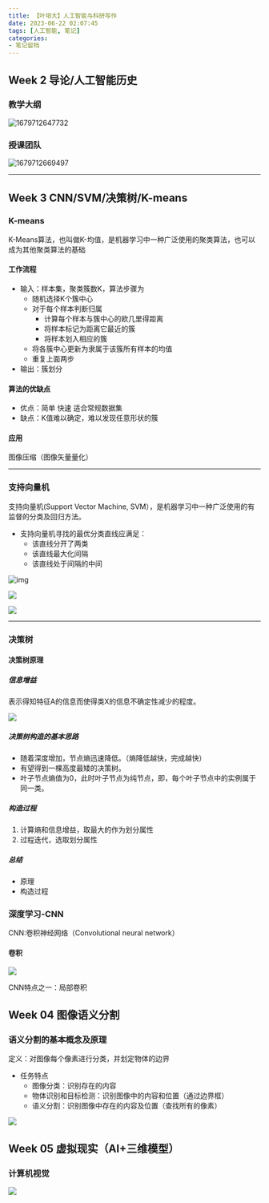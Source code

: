 ```yaml
---
title: 【叶培大】人工智能与科研写作
date: 2023-06-22 02:07:45
tags: [人工智能, 笔记]
categories: 
- 笔记留档
---
```

## Week 2 导论/人工智能历史

### 教学大纲

![1679712647732](image/人工智能与科研写作/1679712647732.png)

### 授课团队

![1679712669497](image/人工智能与科研写作/1679712669497.png)

---

## Week 3 CNN/SVM/决策树/K-means

### K-means

K-Means算法，也叫做K-均值，是机器学习中一种广泛使用的聚类算法，也可以成为其他聚类算法的基础

#### 工作流程

* 输入：样本集，聚类簇数K，算法步骤为
  * 随机选择K个簇中心
  * 对于每个样本判断归属
    * 计算每个样本与簇中心的欧几里得距离
    * 将样本标记为距离它最近的簇
    * 将样本划入相应的簇
  * 将各簇中心更新为隶属于该簇所有样本的均值
  * 重复上面两步
* 输出：簇划分

<!--more-->

#### 算法的优缺点

* 优点：简单 快速 适合常规数据集
* 缺点：K值难以确定，难以发现任意形状的簇

#### 应用

图像压缩（图像矢量量化）

---

### 支持向量机

支持向量机(Support Vector Machine, SVM），是机器学习中一种广泛使用的有监督的分类及回归方法。

* 支持向量机寻找的最优分类直线应满足：
  * 该直线分开了两类
  * 该直线最大化间隔
  * 该直线处于间隔的中间

![img](https://fastly.jsdelivr.net/gh/2incccc/MyTuTu@main/image/16797124517791679712450962.png)

![](https://fastly.jsdelivr.net/gh/2incccc/MyTuTu@main/image/16797132871161679713285905.png)

![](https://fastly.jsdelivr.net/gh/2incccc/MyTuTu@main/image/16797133487811679713348229.png)

---



### 决策树

#### 决策树原理

##### 信息增益

表示得知特征A的信息而使得类X的信息不确定性减少的程度。

![](https://fastly.jsdelivr.net/gh/2incccc/MyTuTu@main/image/16785036948071678503694033.png)

##### 决策树构造的基本思路

* 随着深度增加，节点熵迅速降低。（熵降低越快，完成越快）
* 有望得到一棵高度最矮的决策树。
* 叶子节点熵值为0，此时叶子节点为纯节点，即，每个叶子节点中的实例属于同一类。

##### 构造过程

1. 计算熵和信息增益，取最大的作为划分属性
2. 过程迭代，选取划分属性

##### 总结

* 原理
* 构造过程

### 深度学习-CNN

CNN:卷积神经网络（Convolutional neural network）

#### 卷积

![](https://fastly.jsdelivr.net/gh/2incccc/MyTuTu@main/image/16785058168051678505816021.png)

CNN特点之一：局部卷积

## Week 04 图像语义分割

### 语义分割的基本概念及原理

定义：对图像每个像素进行分类，并划定物体的边界

* 任务特点
  * 图像分类：识别存在的内容
  * 物体识别和目标检测：识别图像中的内容和位置（通过边界框）
  * 语义分割：识别图像中存在的内容及位置（查找所有的像素）

![](https://fastly.jsdelivr.net/gh/2incccc/MyTuTu@main/image/16791034082221679103407486.png)

## Week 05 虚拟现实（AI+三维模型）

### 计算机视觉

![](https://fastly.jsdelivr.net/gh/2incccc/MyTuTu@main/image/16797131987791679713198607.png)
